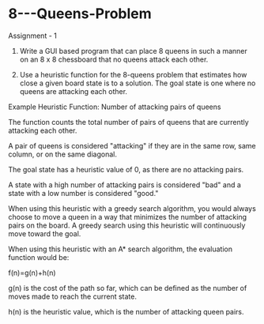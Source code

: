 # 8---Queens-Problem
Assignment - 1
1. Write a GUI based program that can place 8 queens in such a manner on an 8 x 8 chessboard that no queens attack each other.

2. Use a heuristic function for the 8-queens problem that estimates how close a given board state is to a solution. The goal state is one where no queens are attacking each other.

 

Example Heuristic Function: Number of attacking pairs of queens

The function counts the total number of pairs of queens that are currently attacking each other.

A pair of queens is considered "attacking" if they are in the same row, same column, or on the same diagonal.

The goal state has a heuristic value of 0, as there are no attacking pairs.

A state with a high number of attacking pairs is considered "bad" and a state with a low number is considered "good."

When using this heuristic with a greedy search algorithm, you would always choose to move a queen in a way that minimizes the number of attacking pairs on the board. A greedy search using this heuristic will continuously move toward the goal.

When using this heuristic with an A* search algorithm, the evaluation function would be:

f(n)=g(n)+h(n)

g(n) is the cost of the path so far, which can be defined as the number of moves made to reach the current state.

h(n) is the heuristic value, which is the number of attacking queen pairs.
